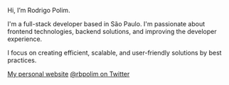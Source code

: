 Hi, I’m Rodrigo Polim.

I'm a full-stack developer based in São Paulo. I'm passionate about frontend technologies, backend solutions, and improving the developer experience.

I focus on creating efficient, scalable, and user-friendly solutions by best practices.

[My personal website](https://rbpolim.com.br) 
[@rbpolim on Twitter](https://x.com/rbpolim)

